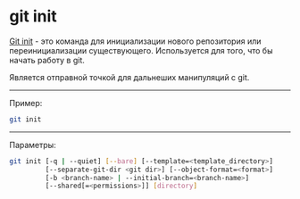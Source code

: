 # git init

[Git init](https://git-scm.com/docs/git-init) - это команда для инициализации нового репозитория или переинициализации существующего. Используется для того, что бы начать работу в git.

Является отправной точкой для дальнеших манипуляций с git.

---

Пример:

```bash
git init
```
---

Параметры:

```bash
git init [-q | --quiet] [--bare] [--template=<template_directory>]
         [--separate-git-dir <git dir>] [--object-format=<format>]
         [-b <branch-name> | --initial-branch=<branch-name>]
         [--shared[=<permissions>]] [directory]
```

